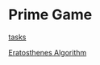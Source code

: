 # Prime Game  

[tasks](https://drive.google.com/file/d/1Z1W_LrFegmMtKXksj50bWnSujeo7PBzA/view?usp=drive_link)

[Eratosthenes Algorithm](https://www.geeksforgeeks.org/sieve-of-eratosthenes/)